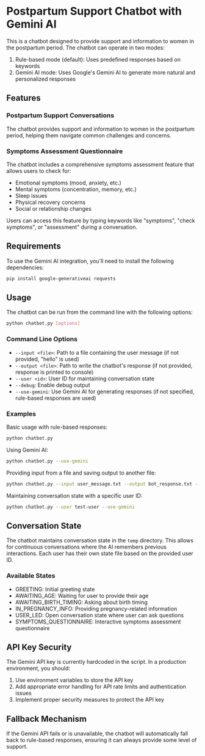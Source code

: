 # Postpartum Support Chatbot with Gemini AI

This is a chatbot designed to provide support and information to women in the postpartum period. The chatbot can operate in two modes:
1. Rule-based mode (default): Uses predefined responses based on keywords
2. Gemini AI mode: Uses Google's Gemini AI to generate more natural and personalized responses

## Features

### Postpartum Support Conversations
The chatbot provides support and information to women in the postpartum period, helping them navigate common challenges and concerns.

### Symptoms Assessment Questionnaire
The chatbot includes a comprehensive symptoms assessment feature that allows users to check for:
- Emotional symptoms (mood, anxiety, etc.)
- Mental symptoms (concentration, memory, etc.)
- Sleep issues
- Physical recovery concerns
- Social or relationship changes

Users can access this feature by typing keywords like "symptoms", "check symptoms", or "assessment" during a conversation.

## Requirements

To use the Gemini AI integration, you'll need to install the following dependencies:

```bash
pip install google-generativeai requests
```

## Usage

The chatbot can be run from the command line with the following options:

```bash
python chatbot.py [options]
```

### Command Line Options

- `--input <file>`: Path to a file containing the user message (if not provided, "hello" is used)
- `--output <file>`: Path to write the chatbot's response (if not provided, response is printed to console)
- `--user <id>`: User ID for maintaining conversation state
- `--debug`: Enable debug output
- `--use-gemini`: Use Gemini AI for generating responses (if not specified, rule-based responses are used)

### Examples

Basic usage with rule-based responses:
```bash
python chatbot.py
```

Using Gemini AI:
```bash
python chatbot.py --use-gemini
```

Providing input from a file and saving output to another file:
```bash
python chatbot.py --input user_message.txt --output bot_response.txt --use-gemini
```

Maintaining conversation state with a specific user ID:
```bash
python chatbot.py --user test-user --use-gemini
```

## Conversation State

The chatbot maintains conversation state in the `temp` directory. This allows for continuous conversations where the AI remembers previous interactions. Each user has their own state file based on the provided user ID.

### Available States
- GREETING: Initial greeting state
- AWAITING_AGE: Waiting for user to provide their age
- AWAITING_BIRTH_TIMING: Asking about birth timing
- IN_PREGNANCY_INFO: Providing pregnancy-related information
- USER_LED: Open conversation state where user can ask questions
- SYMPTOMS_QUESTIONNAIRE: Interactive symptoms assessment questionnaire

## API Key Security

The Gemini API key is currently hardcoded in the script. In a production environment, you should:
1. Use environment variables to store the API key
2. Add appropriate error handling for API rate limits and authentication issues
3. Implement proper security measures to protect the API key

## Fallback Mechanism

If the Gemini API fails or is unavailable, the chatbot will automatically fall back to rule-based responses, ensuring it can always provide some level of support. 